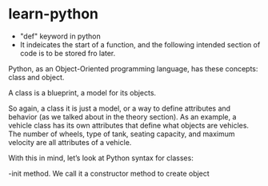 # learn-python

- "def" keyword in python
 - It indeicates the start of a function, and the following intended section of code is to be stored fro later.

 Python, as an Object-Oriented programming language, has these concepts: class and object.

A class is a blueprint, a model for its objects.

So again, a class it is just a model, or a way to define attributes and behavior (as we talked about in the theory section). As an example, a vehicle class has its own attributes that define what objects are vehicles. The number of wheels, type of tank, seating capacity, and maximum velocity are all attributes of a vehicle.

With this in mind, let’s look at Python syntax for classes:


-init method. We call it a constructor method to create object
 